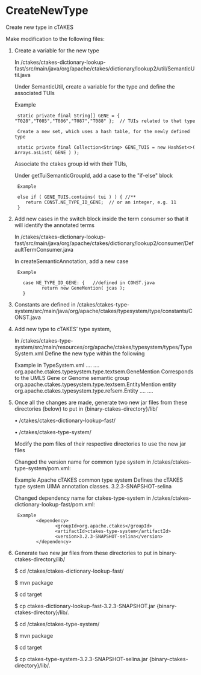 # CreateNewType

Create new type in cTAKES

Make modification to the following files:

1. Create a variable for the new type

    In /ctakes/ctakes-dictionary-lookup-fast/src/main/java/org/apache/ctakes/dictionary/lookup2/util/SemanticUtil.java
    
    Under SemanticUtil, create a variable for the type and define the associated TUIs 
    
      Example 
      
        static private final String[] GENE = { "T028","T085","T086","T087","T088" };  // TUIs related to that type
        
        Create a new set, which uses a hash table, for the newly defined type 
        
        static private final Collection<String> GENE_TUIS = new HashSet<>( Arrays.asList( GENE ) );
    
    Associate the ctakes group id with their TUIs,
    
    Under getTuiSemanticGroupId, add a case to the "if-else" block
    
    	Example
    
        else if ( GENE_TUIS.contains( tui ) ) { //**
           return CONST.NE_TYPE_ID_GENE;  // or an integer, e.g. 11
        }


2. Add new cases in the switch block inside the term consumer so that it will identify the annotated terms

    In /ctakes/ctakes-dictionary-lookup-fast/src/main/java/org/apache/ctakes/dictionary/lookup2/consumer/DefaultTermConsumer.java
    
    In createSemanticAnnotation, add a new case
    
    	Example
    
          case NE_TYPE_ID_GENE: {   //defined in CONST.java 
                 return new GeneMention( jcas );
          }


3. Constants are defined in 
    /ctakes/ctakes-type-system/src/main/java/org/apache/ctakes/typesystem/type/constants/CONST.java


4. Add new type to cTAKES’ type system, 

    In /ctakes/ctakes-type-system/src/main/resources/org/apache/ctakes/typesystem/types/TypeSystem.xml
    Define the new type within the following
    
      Example in TypeSystem.xml
          <typeSystemDescription xmlns="http://uima.apache.org/resourceSpecifier">
            <types>
          ….
          ….
            <typeDescription>
            <name>org.apache.ctakes.typesystem.type.textsem.GeneMention</name>
            <description>Corresponds to the UMLS Gene or Genome semantic group</description>
            <supertypeName>org.apache.ctakes.typesystem.type.textsem.EntityMention</supertypeName>
            <features>
            <featureDescription>
            <name>entity</name>
            <description/>
            <rangeTypeName>org.apache.ctakes.typesystem.type.refsem.Entity</rangeTypeName>
            </featureDescription>
            </features>
            </typeDescription>
          ….
          ….
            </types>
          </typeSystemDescription>



5. Once all the changes are made, generate two new jar files from these directories (below) to put in {binary-ctakes-directory}/lib/

      •	/ctakes/ctakes-dictionary-lookup-fast/
    
      •	/ctakes/ctakes-type-system/
    
    Modify the pom files of their respective directories to use the new jar files
    
    Changed the version name for common type system  in /ctakes/ctakes-type-system/pom.xml:  
    
      Example
              <name>Apache cTAKES common type system</name>
              <description>Defines the cTAKES type system UIMA annotation classes.</description>
              <version>3.2.3-SNAPSHOT-selina</version>
      
    Changed dependency name for ctakes-type-system in /ctakes/ctakes-dictionary-lookup-fast/pom.xml: 
    
      	Example
               <dependency>
                      <groupId>org.apache.ctakes</groupId>
                      <artifactId>ctakes-type-system</artifactId>
                      <version>3.2.3-SNAPSHOT-selina</version>
               </dependency>


6. Generate two new jar files from these directories to put in binary-ctakes-directory/lib/

      $ cd /ctakes/ctakes-dictionary-lookup-fast/

      $ mvn package

      $ cd target

      $ cp ctakes-dictionary-lookup-fast-3.2.3-SNAPSHOT.jar  {binary-ctakes-directory}/lib/.


    
      $ cd /ctakes/ctakes-type-system/

      $ mvn package

      $ cd target

      $ cp ctakes-type-system-3.2.3-SNAPSHOT-selina.jar {binary-ctakes-directory}/lib/.



